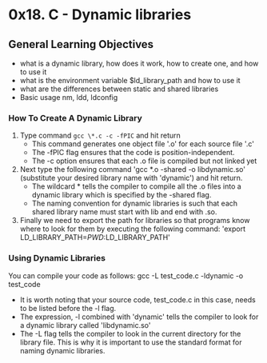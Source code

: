 # 0x18. C - Dynamic libraries

## General Learning Objectives

* what is a dynamic library, how does it work, how to create one, and how to use it
* what is the environment variable $ld_library_path and how to use it
* what are the differences between static and shared libraries
* Basic usage nm, ldd, ldconfig

### How To Create A Dynamic Library
1. Type command `gcc \*.c -c -fPIC` and hit return
	* This command generates one object file '.o' for each source file '.c'
	* The -fPIC flag ensures that the code is position-independent.
	* The -c option ensures that each .o file is compiled but not linked yet
2. Next type the following command 'gcc \*.o -shared -o libdynamic.so' (substitute your desired library name with 'dynamic') and hit return.
	* The wildcard \* tells the compiler to compile all the .o files into a dynamic library which is specified by the -shared flag.
	* The naming convention for dynamic libraries is such that each shared library name must start with lib and end with .so.
3. Finally we need to export the path for libraries so that programs know where to look for them by executing the following command: 'export LD_LIBRARY_PATH=$PWD:$LD_LIBRARY_PATH'

### Using Dynamic Libraries
You can compile your code as follows:
gcc -L test_code.c -ldynamic -o test_code

* It is worth noting that your source code, test_code.c in this case, needs to be listed before the -l flag.
* The expression, -l combined with 'dynamic' tells the compiler to look for a dynamic library called 'libdynamic.so'
* The -L flag tells the compiler to look in the current directory for the library file. This is why it is important to use the standard format for naming dynamic libraries.

